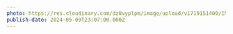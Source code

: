 ```yaml
---
photo: https://res.cloudinary.com/dz8vyplpm/image/upload/v1719151400/IMG_9779_pydy3q.jpg
publish-date: 2024-05-09T23:07:00.000Z
---
```

